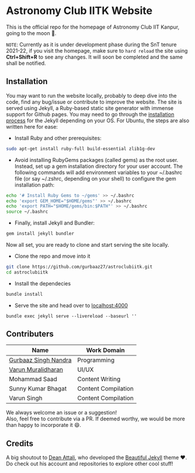 # Astronomy Club IITK Website

This is the official repo for the homepage of Astronomy Club IIT Kanpur, going to the moon :rocket:. 

`NOTE`: Currently as it is under development phase during the SnT tenure 2021-22, if you visit the homepage, make sure to `hard reload` the site using **Ctrl+Shift+R** to see any changes. It will soon be completed and the same shall be notified.

## Installation
You may want to run the website locally, probably to deep dive into the code, find any bug/issue or contribute to improve the website. The site is served using Jekyll, a Ruby-based static site generator with immense support for Github pages. You may need to go through the [installation process](https://jekyllrb.com/docs/installation/) for the Jekyll depending on your OS. For Ubuntu, the steps are also written here for ease:
- Install Ruby and other prerequisites:
```bash
sudo apt-get install ruby-full build-essential zlib1g-dev 
``` 
- Avoid installing RubyGems packages (called gems) as the root user. Instead, set up a gem installation directory for your user account. The following commands will add environment variables to your ~/.bashrc file (or say ~/.zshrc, depending on your shell) to configure the gem installation path:
```bash
echo '# Install Ruby Gems to ~/gems' >> ~/.bashrc
echo 'export GEM_HOME="$HOME/gems"' >> ~/.bashrc
echo 'export PATH="$HOME/gems/bin:$PATH"' >> ~/.bashrc
source ~/.bashrc
```
- Finally, install Jekyll and Bundler:
```bash
gem install jekyll bundler
```

Now all set, you are ready to clone and start serving the site locally.
- Clone the repo and move into it
```bash
git clone https://github.com/gurbaaz27/astroclubiitk.git
cd astroclubiitk
```
- Install the dependecies
```bash
bundle install
```
- Serve the site and head over to <localhost:4000>
```
bundle exec jekyll serve --livereload --baseurl ''
```

## Contributers
| Name | Work Domain |
|---|---|
| [Gurbaaz Singh Nandra](http://github.com/gurbaaz27) | Programming |
| [Varun Muralidharan](https://github.com/Varun2501) | UI/UX |
| Mohammad Saad | Content Writing |
| Sunny Kumar Bhagat  | Content Compilation |
| Varun Singh | Content Compilation |

We always welcome an issue or a suggestion! <br>Also, feel free to contribute via a PR. If deemed worthy, we would be more than happy to incorporate it :smile:.

## Credits
A big shoutout to [Dean Attali](https://deanattali.com), who developed the [Beautiful Jekyll](https://github.com/daattali/beautiful-jekyll) theme  :heart:. Do check out his account and repositories to explore other cool stuff!
